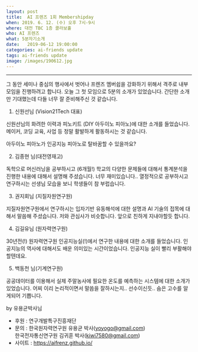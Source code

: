```yaml
---
layout: post
title:  AI 프렌즈 1회 Membershipday
when: 2019. 6. 12. (수) 오후 7시-9시
where: 대전 TBC 1층 콜라보홀
who: AI 프렌즈
what: 5분자기소개
date:   2019-06-12 19:00:00
categories: ai-friends update
tags: ai-friends update
image: /images/190612.jpg
---
```

***  


그 동안 세미나 중심의 행사에서 벗어나 프렌즈 멤버쉽을 강화하기 위해서 격주로 내부 모임을 진행하려고 합니다. 오늘 그 첫 모임으로 5분의 소개가 있었습니다. 간단한 소개만 기대했는데 다들 너무 잘 준비해주신 것 같습니다.

1. 신원선님 (Vision21Tech 대표)

신원선님의 화려한 이력과 피노키트 (DIY 아두이노 피아노)에 대한 소개를 들었습니다. 메이커, 코딩 교육, 사업 등 정말 활발하게 활동하시는 것 같습니다.

아두이노 피아노가 인공지능 피아노로 탈바꿈할 수 있을까요?


2. 김종현 님(대전영재고)

독학으로 머신러닝을 공부하시고 (6개월!) 학교의 다양한 문제들에 대해서 통계분석을 진행한 내용에 대해서 설명해 주셨습니다. 너무 재미있습니다..  열정적으로 공부하시고 연구하시는 선생님 모습을 보니 학생들이 참 부럽습니다.  


3. 권지회님 (지질자원연구원)

지질자원연구원에서 연구하시는 입자기반 유동해석에 대한 설명과 AI 기술의 접목에 대해서 말씀해 주셨습니다.  저와 관심사가 비슷합니다. 앞으로 친하게 지내야할듯 합니다.  


4. 김길유님 (원자력연구원)

30년전(!) 원자력연구원 인공지능실(!)에서 연구한 내용에 대한 소개를 들었습니다. 인공지능의 역사에 대해서도 배운 의미있는 시간이었습니다. 인공지능 실이 빨리 부활해야 할텐데요.  


5. 백동천 님(기계연구원)

공공데이터를 이용해서 실제 주말농사에 필요한 온도를 예측하는 시스템에 대한 소개가 있었습니다. 어찌 이리 논리적이면서  말씀을 잘하시는지.. 선수이신듯.. 숨은 고수를 알게되어 기쁩니다.  

by 유용균박사님


- 후원 : 연구개발특구진흥재단  
- 문의 : 한국원자력연구원 유용균 박사(yoyogo@gmail.com)  
             한국전자통신연구원 김귀훈 박사(kiwi7580@gmail.com)  
- 사이트 : https://aifrenz.github.io/ 
